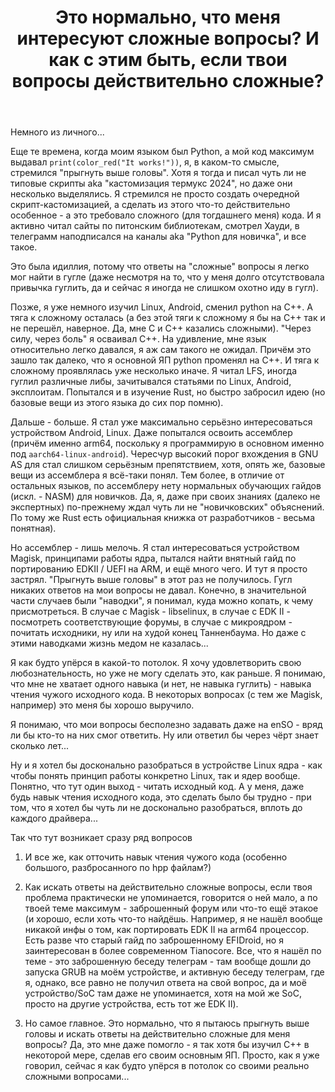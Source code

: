 ﻿---
title: "Это нормально, что меня интересуют сложные вопросы? И как с этим быть, если твои вопросы действительно сложные?"
se.owner.user_id: 478514
se.owner.display_name: "RandomDice 779"
se.owner.link: "https://ru.meta.stackoverflow.com/users/478514/randomdice-779"
se.link: "https://ru.meta.stackoverflow.com/questions/12035/%d0%ad%d1%82%d0%be-%d0%bd%d0%be%d1%80%d0%bc%d0%b0%d0%bb%d1%8c%d0%bd%d0%be-%d1%87%d1%82%d0%be-%d0%bc%d0%b5%d0%bd%d1%8f-%d0%b8%d0%bd%d1%82%d0%b5%d1%80%d0%b5%d1%81%d1%83%d1%8e%d1%82-%d1%81%d0%bb%d0%be%d0%b6%d0%bd%d1%8b%d0%b5-%d0%b2%d0%be%d0%bf%d1%80%d0%be%d1%81%d1%8b-%d0%98-%d0%ba%d0%b0%d0%ba-%d1%81-%d1%8d%d1%82%d0%b8%d0%bc-%d0%b1%d1%8b%d1%82%d1%8c-%d0%b5%d1%81%d0%bb%d0%b8-%d1%82%d0%b2%d0%be%d0%b8"
se.question_id: 12035
se.post_type: question
---
<p>Немного из личного...</p>
<p>Еще те времена, когда моим языком был Python, а мой код максимум выдавал <code>print(color_red(&quot;It works!&quot;))</code>, я, в каком-то смысле, стремился &quot;прыгнуть выше головы&quot;. Хотя я тогда и писал чуть ли не типовые скрипты aka &quot;кастомизация термукс 2024&quot;, но даже они несколько выделялись. Я стремился не просто создать очередной скрипт-кастомизацией, а сделать из этого что-то действительно особенное - а это требовало сложного (для тогдашнего меня) кода. И я активно читал сайты по питонским библиотекам, смотрел Хауди, в телеграмм наподписался на каналы aka &quot;Python для новичка&quot;, и все такое.</p>
<p>Это была идиллия, потому что ответы на &quot;сложные&quot; вопросы я легко мог найти в гугле (даже несмотря на то, что у меня долго отсутствовала привычка гуглить, да и сейчас я иногда не слишком охотно иду в гугл).</p>
<p>Позже, я уже немного изучил Linux, Android, сменил python на C++. А тяга к сложному осталась (а без этой тяги к сложному я бы на C++ так и не перешёл, наверное. Да, мне C и C++ казались сложными). &quot;Через силу, через боль&quot; я осваивал C++. На удивление, мне язык относительно легко давался, я аж сам такого не ожидал. Причём это зашло так далеко, что я основной ЯП python променял на C++. И тяга к сложному проявлялась уже несколько иначе. Я читал LFS, иногда гуглил различные либы, зачитывался статьями по Linux, Android, эксплоитам. Попытался и в изучение Rust, но быстро забросил идею (но базовые вещи из этого языка до сих пор помню).</p>
<p>Дальше - больше. Я стал уже максимально серьёзно интересоваться устройством Android, Linux. Даже попытался освоить ассемблер (причём именно arm64, поскольку я программирую в основном именно под <code>aarch64-linux-android</code>). Чересчур высокий порог вхождения в GNU AS для стал слишком серьёзным препятствием, хотя, опять же, базовые вещи из ассемблера я всё-таки понял. Тем более, в отличие от остальных языков, по ассемблеру нету нормальных обучающих гайдов (искл. - NASM) для новичков. Да, я, даже при своих знаниях (далеко не экспертных) по-прежнему ждал чуть ли не &quot;новичковских&quot; объяснений. По тому же Rust есть официальная книжка от разработчиков - весьма понятная).</p>
<p>Но ассемблер - лишь мелочь. Я стал интересоваться устройством Magisk, принципами работы ядра, пытался найти внятный гайд по портированию EDKII / UEFI на ARM, и ещё много чего. И тут я просто застрял. &quot;Прыгнуть выше головы&quot; в этот раз не получилось. Гугл никаких ответов на мои вопросы не давал. Конечно, в значительной части случаев были &quot;наводки&quot;, я понимал, куда можно копать, к чему присмотреться. В случае с Magisk - libselinux, в случае с EDK II - посмотреть соответствующие форумы, в случае с микроядром - почитать исходники, ну или на худой конец Танненбаума. Но даже с этими наводками жизнь медом не казалась...</p>
<p>Я как будто упёрся в какой-то потолок. Я хочу удовлетворить свою любознательность, но уже не могу сделать это, как раньше. Я понимаю, что мне не хватает одного навыка (и нет, не навыка гуглить) - навыка чтения чужого исходного кода. В некоторых вопросах (с тем же Magisk, например) это меня бы хорошо выручило.</p>
<p>Я понимаю, что мои вопросы бесполезно задавать даже на enSO - вряд ли бы кто-то на них смог ответить. Ну или ответил бы через чёрт знает сколько лет...</p>
<p>Ну и я хотел бы досконально разобраться в устройстве Linux ядра - как чтобы понять принцип работы конкретно Linux, так и ядер вообще. Понятно, что тут один выход - читать исходный код. А у меня, даже будь навык чтения исходного кода, это сделать  было бы трудно - при том, что я хотел бы чуть ли не досконально разобраться, вплоть до каждого драйвера...</p>
<p>Так что тут возникает сразу ряд вопросов</p>
<ol>
<li><p>И все же, как отточить навык чтения чужого кода (особенно большого, разбросанного по hpp файлам?)</p>
</li>
<li><p>Как искать ответы на действительно сложные вопросы, если твоя проблема практически не упоминается, говорится о ней мало, а по твоей теме максимум - заброшенный форум или что-то ещё этакое (и хорошо, если хоть что-то найдёшь. Например, я не нашёл вообще никакой инфы о том, как портировать EDK II на arm64 процессор. Есть разве что старый гайд по заброшенному EFIDroid, но я заинтересован в более современном Tianocore. Все, что я нашёл по теме - это заброшенную беседу телеграм - там вообще дошли до запуска GRUB на моём устройстве, и активную беседу телеграм, где я, однако, все равно не получил ответа на свой вопрос, да и моё устройство/SoC там даже не упоминается, хотя на мой же SoC, просто на другие устройства, есть тот же EDK II).</p>
</li>
<li><p>Но самое главное. Это нормально, что я пытаюсь прыгнуть выше головы и искать ответы на действительно сложные для меня вопросы? Да, это мне даже помогло - я так хотя бы изучил C++ в некоторой мере, сделав его своим основным ЯП. Просто, как я уже говорил, сейчас я как будто упёрся в потолок со своими реально сложными вопросами...</p>
</li>
</ol>
